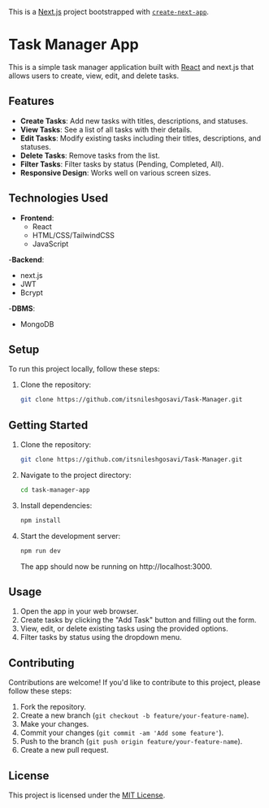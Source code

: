 This is a [Next.js](https://nextjs.org/) project bootstrapped with [`create-next-app`](https://github.com/vercel/next.js/tree/canary/packages/create-next-app).

# Task Manager App

This is a simple task manager application built with [React](https://reactjs.org/) and next.js that allows users to create, view, edit, and delete tasks.

## Features

- **Create Tasks**: Add new tasks with titles, descriptions, and statuses.
- **View Tasks**: See a list of all tasks with their details.
- **Edit Tasks**: Modify existing tasks including their titles, descriptions, and statuses.
- **Delete Tasks**: Remove tasks from the list.
- **Filter Tasks**: Filter tasks by status (Pending, Completed, All).
- **Responsive Design**: Works well on various screen sizes.

## Technologies Used

- **Frontend**:
  - React
  - HTML/CSS/TailwindCSS
  - JavaScript
 
    
-**Backend**:
 - next.js
 - JWT
 - Bcrypt
 
-**DBMS**:
  - MongoDB
  
## Setup

To run this project locally, follow these steps:

1. Clone the repository:

   ```bash
   git clone https://github.com/itsnileshgosavi/Task-Manager.git
    ```

## Getting Started

1. Clone the repository:

   ```bash
   git clone https://github.com/itsnileshgosavi/Task-Manager.git
   ```

2. Navigate to the project directory:

   ```bash
   cd task-manager-app
   ```

3. Install dependencies:

   ```bash
   npm install
   ```

4. Start the development server:

   ```bash
   npm run dev
   
   ```

   The app should now be running on http://localhost:3000.

## Usage

1. Open the app in your web browser.
2. Create tasks by clicking the "Add Task" button and filling out the form.
3. View, edit, or delete existing tasks using the provided options.
4. Filter tasks by status using the dropdown menu.

## Contributing

Contributions are welcome! If you'd like to contribute to this project, please follow these steps:

1. Fork the repository.
2. Create a new branch (`git checkout -b feature/your-feature-name`).
3. Make your changes.
4. Commit your changes (`git commit -am 'Add some feature'`).
5. Push to the branch (`git push origin feature/your-feature-name`).
6. Create a new pull request.

## License

This project is licensed under the [MIT License](LICENSE).
```




